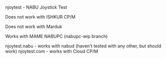 njoytest - NABU Joystick Test

Does not work with ISHKUR CP/M

Does not work with Marduk

Works with MAME NABUPC (nabupc-wip branch)

njoytest.nabu - works with nabud (haven't tested with any other, but should work)
njoytest.com - works with Cloud CP/M


